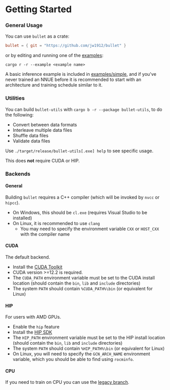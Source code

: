 # Getting Started

### General Usage

You can use `bullet` as a crate:
```toml
bullet = { git = "https://github.com/jw1912/bullet" }
```
or by editing and running one of the [examples](https://github.com/jw1912/bullet/tree/main/examples):
```
cargo r -r --example <example name>
```

A basic inference example is included in [examples/simple](https://github.com/jw1912/bullet/tree/main/examples/simple.rs), and if you've never
trained an NNUE before it is recommended to start with an architecture and training schedule similar to it.

### Utilities

You can build `bullet-utils` with `cargo b -r --package bullet-utils`, to do the following:
- Convert between data formats
- Interleave multiple data files
- Shuffle data files
- Validate data files

Use `./target/release/bullet-utils[.exe] help` to see specific usage.

This does **not** require CUDA or HIP.

### Backends

#### General
Building `bullet` requires a C++ compiler (which will be invoked by `nvcc` or `hipcc`).
- On Windows, this should be `cl.exe` (requires Visual Studio to be installed)
- On Linux, it is recommended to use `clang`
    - You may need to specify the environment variable `CXX` or `HOST_CXX` with the compiler name

#### CUDA
The default backend.
- Install the [CUDA Toolkit](https://developer.nvidia.com/cuda-toolkit)
- CUDA version >=12.2 is required.
- The `CUDA_PATH` environment variable must be set to the CUDA install location (should contain the `bin`, `lib` and `include` directories)
- The system `PATH` should contain `%CUDA_PATH%\bin` (or equivalent for Linux)

#### HIP
For users with AMD GPUs.
- Enable the `hip` feature
- Install the [HIP SDK](https://rocm.docs.amd.com/projects/install-on-windows/en/latest/how-to/install.html)
- The `HIP_PATH` environment variable must be set to the HIP install location (should contain the `bin`, `lib` and `include` directories)
- The system `PATH` should contain `%HIP_PATH%\bin` (or equivalent for Linux)
- On Linux, you will need to specify the `GCN_ARCH_NAME` environment variable, which you should be able to find using `rocminfo`.

#### CPU
If you need to train on CPU you can use the [legacy branch](https://github.com/jw1912/bullet/tree/legacy).
